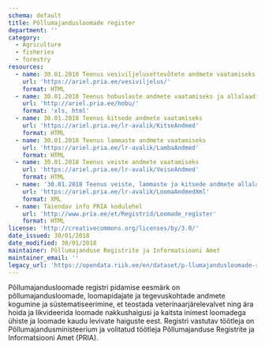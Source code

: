 ```yaml
---
schema: default
title: Põllumajandusloomade register
department: ''
category:
  - Agriculture
  - fisheries
  - forestry
resources:
  - name: 30.01.2018 Teenus vesiviljelusettevõtete andmete vaatamiseks
    url: 'https://ariel.pria.ee/vesiviljelus/'
    format: HTML
  - name: 30.01.2018 Teenus hobuslaste andmete vaatamiseks ja allalaadimiseks
    url: 'http://ariel.pria.ee/hobu/'
    format: 'xls, html'
  - name: 30.01.2018 Teenus kitsede andmete vaatamiseks
    url: 'https://ariel.pria.ee/lr-avalik/KitseAndmed'
    format: HTML
  - name: 30.01.2018 Teenus lammaste andmete vaatamiseks
    url: 'https://ariel.pria.ee/lr-avalik/LambaAndmed'
    format: HTML
  - name: 30.01.2018 Teenus veiste andmete vaatamiseks
    url: 'https://ariel.pria.ee/lr-avalik/VeiseAndmed'
    format: HTML
  - name: '30.01.2018 Teenus veiste, lammaste ja kitsede andmete allalaadimiseks'
    url: 'https://ariel.pria.ee/lr-avalik/LoomaAndmedXml'
    format: XML
  - name: Täiendav info PRIA kodulehel
    url: 'http://www.pria.ee/et/Registrid/Loomade_register'
    format: HTML
license: 'http://creativecommons.org/licenses/by/3.0/'
date_issued: 30/01/2018
date_modified: 30/01/2018
maintainer: Põllumajanduse Registrite ja Informatsiooni Amet
maintainer_email: ''
legacy_url: 'https://opendata.riik.ee/en/dataset/p-llumajandusloomade-register'
---
```

Põllumajandusloomade registri pidamise eesmärk on  põllumajandusloomade, loomapidajate ja tegevuskohtade andmete kogumine ja süstematiseerimine, et teostada veterinaarjärelevalvet ning ära hoida ja likvideerida loomade nakkushaigusi ja kaitsta inimest loomadega ühiste ja loomade kaudu levivate haiguste eest. Registri vastutav töötleja on Põllumajandusministeerium ja volitatud töötleja Põllumajanduse Registrite ja Informatsiooni Amet (PRIA).